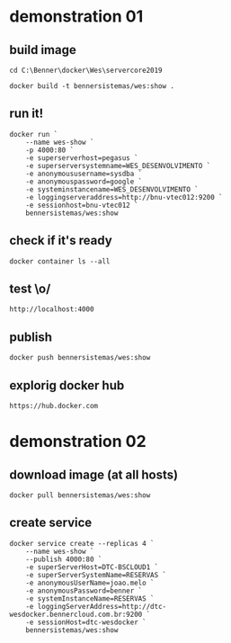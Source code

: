 # demonstration 01

## build image
```cd C:\Benner\docker\Wes\servercore2019```

```docker build -t bennersistemas/wes:show .```

## run it!
```
docker run `
    --name wes-show `
    -p 4000:80 `
    -e superserverhost=pegasus `
    -e superserversystemname=WES_DESENVOLVIMENTO `
    -e anonymoususername=sysdba `
    -e anonymouspassword=google `
    -e systeminstancename=WES_DESENVOLVIMENTO `
    -e loggingserveraddress=http://bnu-vtec012:9200 `
    -e sessionhost=bnu-vtec012 `
    bennersistemas/wes:show
```

## check if it's ready
```docker container ls --all```

## test \o/
```http://localhost:4000```

## publish
```docker push bennersistemas/wes:show```

## explorig docker hub
```https://hub.docker.com```

# demonstration 02

## download image (at all hosts)
```docker pull bennersistemas/wes:show```

## create service
```
docker service create --replicas 4 `
    --name wes-show `
    --publish 4000:80 `
    -e superServerHost=DTC-BSCLOUD1 `
    -e superServerSystemName=RESERVAS `
    -e anonymousUserName=joao.melo `
    -e anonymousPassword=benner `
    -e systemInstanceName=RESERVAS `
    -e loggingServerAddress=http://dtc-wesdocker.bennercloud.com.br:9200 `
    -e sessionHost=dtc-wesdocker `
    bennersistemas/wes:show
```
